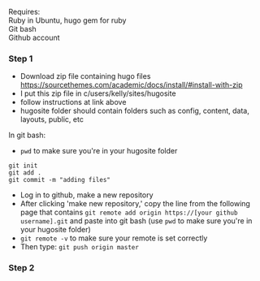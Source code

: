 Requires:      
Ruby in Ubuntu, hugo gem for ruby      
Git bash       
Github account      
       
### Step 1        
- Download zip file containing hugo files
https://sourcethemes.com/academic/docs/install/#install-with-zip
- I put this zip file in c/users/kelly/sites/hugosite
- follow instructions at link above
- hugosite folder should contain folders such as config, content, data, layouts, public, etc
           
In git bash:          
- ```pwd``` to make sure you're in your hugosite folder
```     
git init      
git add .  
git commit -m "adding files"    
``` 
        
         
- Log in to github, make a new repository       
- After clicking 'make new repository,' copy the line from the following page that contains 
```git remote add origin https://[your github username].git``` and paste into git bash 
(use ```pwd``` to make sure you're in your hugosite folder)      
- ```git remote -v``` to make sure your remote is set correctly     
- Then type:
```git push origin master```     


### Step 2     

       

 



